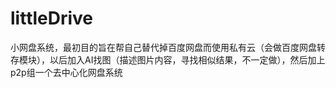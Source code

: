 # littleDrive
小网盘系统，最初目的旨在帮自己替代掉百度网盘而使用私有云（会做百度网盘转存模块），以后加入AI找图（描述图片内容，寻找相似结果，不一定做），然后加上p2p组一个去中心化网盘系统
